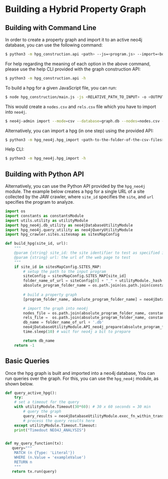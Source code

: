 # Building a Hybrid Property Graph


## Building with Command Line

In order to create a property graph and import it to an active neo4j database, you can use the following command:

```sh
$ python3 -m hpg_construction.api <path> --js=<program.js> --import=<bool> --hybrid=<bool> --reqs=<requests.out> --evts=<events.out> --cookies=<cookies.pkl> --html=<html_snapshot.html>
```

For help regarding the meaning of each option in the above command, please use the help CLI provided with the graph construction API:
```sh
$ python3 -m hpg_construction.api -h
```

To build a hpg for a given JavaScript file, you can run:
```bash
$ node hpg_construction/main.js -js <RELATIVE_PATH_TO_INPUT> -o <OUTPUT_FOLDER_NAME>
```
This would create a `nodes.csv` and `rels.csv` file which you have to import into `neo4j`.
```bash
$ neo4j-admin import --mode=csv --database=graph.db --nodes=nodes.csv --relationships=rels.csv --delimiter='¿'
```

Alternatively, you can import a hpg (in one step) using the provided API:
```bash
$ python3 -m hpg_neo4j.hpg_import <path-to-the-folder-of-the-csv-files> --nodes=nodes.csv --edges=rels.csv
```
Help CLI:
```bash
$ python3 -m hpg_neo4j.hpg_import -h
```


## Building with Python API

Alternatively, you can use the Python API provided by the `hpg_neo4j` module. The example below creates a hpg for a single URL of a site collected by the JAW crawler, where `site_id` specifies the `site`, and `url` specifies the program to analyze.
```python
import os
import constants as constantsModule
import utils.utility as utilityModule
import hpg_neo4j.db_utility as neo4jDatabaseUtilityModule
import hpg_neo4j.query_utility as neo4jQueryUtilityModule
import hpg_crawler.sites.sitesmap as sitesMapConfig 

def build_hpg(site_id, url):
	"""
	@param {string} site_id: the site identifier to test as specified in the crawler sitemap config
	@param {string} url: the url of the web page to test
	"""
	if site_id in sitesMapConfig.SITES_MAP:
		# setup the path to the input program
		siteConfig = sitesMapConfig.SITES_MAP[site_id] 
		folder_name_of_url = siteConfig[0] + "_" + utilityModule._hash(url)
		absolute_program_folder_name = os.path.join(os.path.join(constantsModule.OUTPUT_NODES_RELS_PATH, siteConfig[0]), folder_name_of_url)
	
		# build a property graph
		[program_folder_name, absolute_program_folder_name] = neo4jDatabaseUtilityModule.API_build_property_graph(site_id, url)

		# import the graph into neo4j
		nodes_file = os.path.join(absolute_program_folder_name, constantsModule.NODE_INPUT_FILE_NAME)
		rels_file =  os.path.join(absolute_program_folder_name, constantsModule.RELS_INPUT_FILE_NAME)
		db_name = folder_name_of_url + '.db'
		neo4jDatabaseUtilityModule.API_neo4j_prepare(absolute_program_folder_name)
		time.sleep(10) # wait for neo4j a bit to prepare

		return db_name
	return -1
```

## Basic Queries
Once the hpg graph is built and imported into a neo4j database, 
You can run queries over the graph.
For this, you can use the `hpg_neo4j` module, as shown below.

```python
def query_active_hpg():
    try:
	# set a timeout for the query
	with utilityModule.Timeout(30*60): # 30 x 60 seconds = 30 min 
	    # query the graph
	    query_results = neo4jDatabaseUtilityModule.exec_fn_within_transaction(my_query_function)
	    # process the query results here
    except utilityModule.Timeout.Timeout:
	print("Timedout NEO4J_ANALYSIS")


def my_query_function(tx):
   query="""
	MATCH (n {Type: 'Literal'})
	WHERE (n.Value = 'exampleValue')
	RETURN n
	"""
   return tx.run(query)
```
